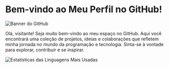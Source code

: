 # Bem-vindo ao Meu Perfil no GitHub!

![Banner do GitHub](link_para_sua_imagem_de_banner)

Olá, visitante! Seja muito bem-vindo ao meu espaço no GitHub. Aqui você encontrará uma coleção de projetos, ideias e colaborações que refletem minha jornada no mundo da programação e tecnologia. Sinta-se à vontade para explorar, contribuir e se inspirar.

![Estatísticas das Linguagens Mais Usadas](https://github-readme-stats.vercel.app/api/top-langs/?username=ItstheTsu&langs_count=10&layout=full)